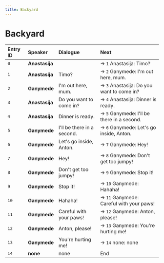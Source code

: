```yaml
---
title: Backyard
---
```


# Backyard


| Entry ID | Speaker | Dialogue | Next |
| :------- | :------ | :------- | :------------ |
| `0` | **Anastasija** |  | → `1` Anastasija: Timo? |
| `1` | **Anastasija** | Timo? | → `2` Ganymede: I'm out here, mum\. |
| `2` | **Ganymede** | I'm out here, mum\. | → `3` Anastasija: Do you want to come in? |
| `3` | **Anastasija** | Do you want to come in? | → `4` Anastasija: Dinner is ready\. |
| `4` | **Anastasija** | Dinner is ready\. | → `5` Ganymede: I'll be there in a second\. |
| `5` | **Ganymede** | I'll be there in a second\. | → `6` Ganymede: Let's go inside, Anton\. |
| `6` | **Ganymede** | Let's go inside, Anton\. | → `7` Ganymede: Hey\! |
| `7` | **Ganymede** | Hey\! | → `8` Ganymede: Don't get too jumpy\! |
| `8` | **Ganymede** | Don't get too jumpy\! | → `9` Ganymede: Stop it\! |
| `9` | **Ganymede** | Stop it\! | → `10` Ganymede: Hahaha\! |
| `10` | **Ganymede** | Hahaha\! | → `11` Ganymede: Careful with your paws\! |
| `11` | **Ganymede** | Careful with your paws\! | → `12` Ganymede: Anton, please\! |
| `12` | **Ganymede** | Anton, please\! | → `13` Ganymede: You're hurting me\! |
| `13` | **Ganymede** | You're hurting me\! | → `14` none: none |
| `14` | **none** | none | End |
